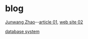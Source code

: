 # blog
[Junwang Zhao](https://zhjwpku.com/)--[article 01](https://zhjwpku.com/2018/09/16/awesome-cs-courses.html#parallel-programming), [web site 02](https://paper-notes.zhjwpku.com/index.html)

[database system](http://www.redbook.io/)
